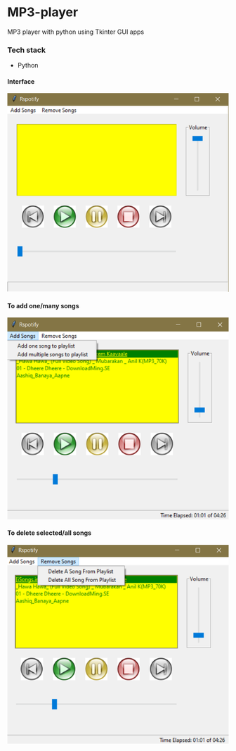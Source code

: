 # MP3-player
MP3 player with python using Tkinter GUI apps

### Tech stack
- Python

#### Interface
![Starting interface](Images/demo.png) 

#### To add one/many songs
![adding song](Images/addsong.png)

#### To delete selected/all songs
![adding song](Images/deletesong.png)
